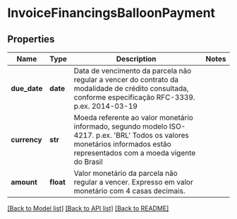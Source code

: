 # InvoiceFinancingsBalloonPayment

## Properties
Name | Type | Description | Notes
------------ | ------------- | ------------- | -------------
**due_date** | **date** | Data de vencimento da parcela não regular  a vencer do contrato da modalidade de crédito consultada, conforme especificação RFC-3339. p.ex. 2014-03-19 | 
**currency** | **str** | Moeda referente ao valor monetário informado, segundo modelo ISO-4217. p.ex. &#x27;BRL&#x27; Todos os valores monetários informados estão representados com a moeda vigente do Brasil  | 
**amount** | **float** | Valor monetário da parcela não regular a vencer.  Expresso em valor monetário com 4 casas decimais. | 

[[Back to Model list]](../README.md#documentation-for-models) [[Back to API list]](../README.md#documentation-for-api-endpoints) [[Back to README]](../README.md)

